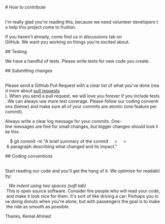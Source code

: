  
 ​#​ ​How to contribute 
  
 ​I'm really glad you're reading this, because we need volunteer developers to help this project come to fruition. 
  
 ​If you haven't already, come find us in discussions tab on GitHub. We want you working on things you're excited about.
  
 ​##​ ​Testing 
  
 ​We have a handful of tests. Please write tests for new code you create. 
  
 ​##​ ​Submitting changes 
  
 ​Please send a GitHub Pull Request with a clear list of what you've done (read more about [​pull requests​](http://help.github.com/pull-requests/)). When you send a pull request, we will love you forever if you include tests. We can always use more test coverage. Please follow our coding conventions (below) and make sure all of your commits are atomic (one feature per commit). 
  
 ​Always write a clear log message for your commits. One-line messages are fine for small changes, but bigger changes should look like this: 
  
 ​    $ git commit -m "A brief summary of the commit 
 ​    ​>​  
 ​    ​>​ A paragraph describing what changed and its impact." 
  
 ​##​ ​Coding conventions 
  
 ​Start reading our code and you'll get the hang of it. We optimize for readability: 
  
 ​  ​*​ We indent using two spaces (soft tab) 
 ​  ​*​ This is open source software. Consider the people who will read your code, and make it look nice for them. It's sort of like driving a car: Perhaps you love doing donuts when you're alone, but with passengers the goal is to make the ride as smooth as possible. 
  
 ​Thanks, 
 ​Kemal Ahmed